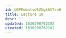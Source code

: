 ```yaml
---
id: U0PRmbnlvdSZUgk6VTrnH
title: Lecture 18
desc: ''
updated: 1636290762182
created: 1636290762182
---
```



